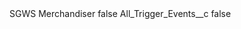 <?xml version="1.0" encoding="UTF-8"?>
<CustomMetadata xmlns="http://soap.sforce.com/2006/04/metadata" xmlns:xsi="http://www.w3.org/2001/XMLSchema-instance" xmlns:xsd="http://www.w3.org/2001/XMLSchema">
    <label>SGWS Merchandiser</label>
    <protected>false</protected>
    <values>
        <field>All_Trigger_Events__c</field>
        <value xsi:type="xsd:boolean">false</value>
    </values>
</CustomMetadata>
